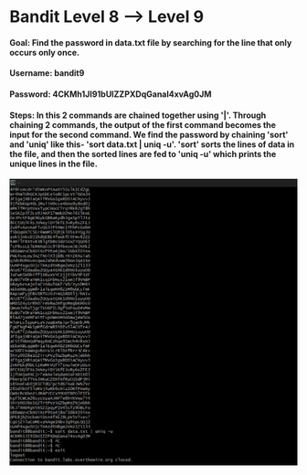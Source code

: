 # Bandit Level 8 --> Level 9
#### Goal: Find the password in data.txt file by searching for the line that only occurs only once. 
#### Username: bandit9
#### Password: 4CKMh1JI91bUIZZPXDqGanal4xvAg0JM
#### Steps: In this 2 commands are chained together using '|'. Through chaining 2 commands, the output of the first command becomes the input for the second command. We find the password by chaining 'sort' and 'uniq' like this- 'sort data.txt | uniq -u'. 'sort' sorts the lines of data in the file, and then the sorted lines are fed to 'uniq -u' which prints the unique lines in the file. 

![Bandit Level-9](Bandit-Level-9.png)
